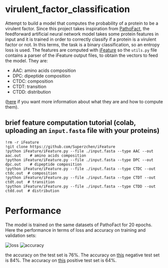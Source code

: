 # virulent_factor_classification
Attempt to build a model that computes the probability of a protein to be a virulent factor.
Since this project takes inspiration from [PathoFact](https://microbiomejournal.biomedcentral.com/articles/10.1186/s40168-020-00993-9), the feedforward artificial neural network model takes some protein features in input and it is trained in order to correctly classify if a protein is a virulent factor or not. In this terms, the task is a binary classification, so an entropy loss is used. 
The features are computed with [iFeature](https://github.com/Superzchen/iFeature) so the `utils.py` file contains a parser of the iFeature output files, to obtain the vectors to feed the model. They are:
- AAC: amino acids composition
- DPC: dipeptide composition
- CTDC: composition
- CTDT: transition
- CTDD: distribution

([here](https://github.com/Superzchen/iFeature/blob/master/iFeatureManual.pdf) if you want more information about what they are and how to compute them).

## brief feature computation tutorial (colab, uploading an `input.fasta` file with your proteins)
```
!rm -r iFeature
!git clone https://github.com/Superzchen/iFeature
!python iFeature/iFeature.py --file ./input.fasta --type AAC --out aac.out    # amino acids composition
!python iFeature/iFeature.py --file ./input.fasta --type DPC --out dpc.out    # dipeptide composition
!python iFeature/iFeature.py --file ./input.fasta --type CTDC --out ctdc.out  # composition
!python iFeature/iFeature.py --file ./input.fasta --type CTDT --out ctdt.out  # transition
!python iFeature/iFeature.py --file ./input.fasta --type CTDD --out ctdd.out  # distribution
```

# Performance

The model is trained on the same datasets of PathoFact for 20 epochs. Here the performance in terms of loss and accuracy on training and validation sets:

![loss](https://user-images.githubusercontent.com/62892813/137992562-e35bb45f-6034-46dd-81b0-0bac7c66d86c.png)
![accuracy](https://user-images.githubusercontent.com/62892813/137992567-fded0e28-05b0-4589-9205-8dffe7aee316.png)

the accuracy on the test set is 76%. The accuracy on [this](https://drive.google.com/drive/folders/11_t9oVYcTjX9yVkNvk9qHWqSxbFCvXAA?usp=sharing) negative test set is 84%. The accuracy on [this](https://drive.google.com/drive/folders/1yKBrBPAbS7NsB2PQ3c9tA6dO4d2ovkeK?usp=sharing) positive test set is 64%. 
